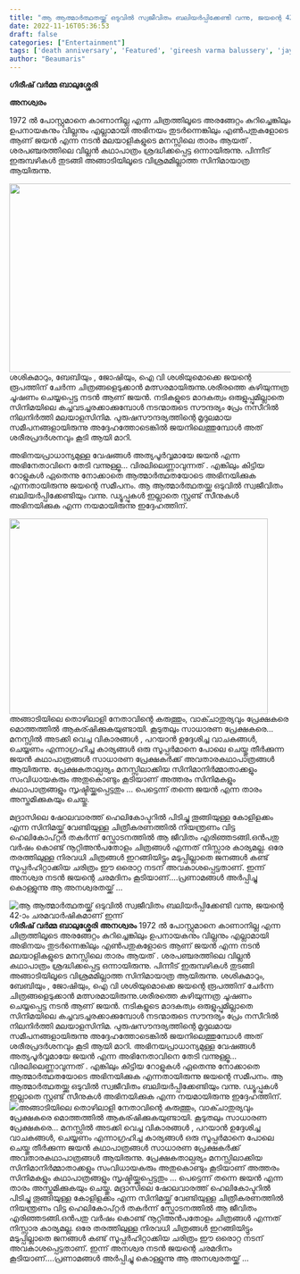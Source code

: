```yaml
---
title: "ആ ആത്മാർത്ഥതയ്ക്ക് ഒടുവിൽ സ്വജീവിതം ബലിയർപ്പിക്കേണ്ടി വന്നു, ജയന്റെ 42-ാം ചരമവാർഷികമാണ് ഇന്ന്"
date: 2022-11-16T05:36:53
draft: false
categories: ["Entertainment"]
tags: ['death anniversary', 'Featured', 'gireesh varma balussery', 'jayan', 'jayan actor']
author: "Beaumaris"
---
```


<strong>ഗിരീഷ് വർമ്മ ബാലുശ്ശേരി</strong>

<strong>അനശ്വരം</strong>

1972 ൽ പോസ്റ്റുമാനെ കാണാനില്ല എന്ന ചിത്രത്തിലൂടെ അരങ്ങേറ്റം കുറിച്ചെങ്കിലും ഉപനായകനും വില്ലനും എല്ലാമായി അഭിനയം തുടർന്നെങ്കിലും എൺപതുകളോടെ ആണ് ജയൻ എന്ന നടൻ മലയാളികളുടെ മനസ്സിലെ താരം ആയത് . ശരപഞ്ചരത്തിലെ വില്ലൻ കഥാപാത്രം ശ്രദ്ധിക്കപ്പെട്ട ഒന്നായിരുന്നു. പിന്നീട് ഇരുമ്പഴികൾ തുടങ്ങി അങ്ങാടിയിലൂടെ വിശ്രമമില്ലാത്ത സിനിമായാത്ര ആയിരുന്നു.

<img class="size-full wp-image-359219 aligncenter" src="https://cdn.boolokam.com/articles/2022/11/1eeee.jpg" alt="" width="600" height="338" />ശശികുമാറും, ബേബിയും , ജോഷിയും, ഐ വി ശശിയുമൊക്കെ ജയന്റെ രൂപത്തിന് ചേർന്ന ചിത്രങ്ങളെടുക്കാൻ മത്സരമായിരുന്നു.ശരീരത്തെ കഴിയുന്നത്ര ചൂഷണം ചെയ്യപ്പെട്ട നടൻ ആണ് ജയൻ. നടികളുടെ മാദകത്വം ഒരുളുപ്പുമില്ലാതെ സിനിമയിലെ കച്ചവടച്ചരക്കാക്കുമ്പോൾ നടന്മാരുടെ സൗന്ദര്യം പ്രേം നസീറിൽ നിലനിർത്തി മലയാളസിനിമ. പുരുഷസൗന്ദര്യത്തിന്റെ മൃദുലമായ സമീപനങ്ങളായിരുന്നു അദ്ദേഹത്തോടെങ്കിൽ ജയനിലെത്തുമ്പോൾ അത് ശരീരപ്രദർശനവും കൂടി ആയി മാറി.

അഭിനയപ്രാധാന്യമുള്ള വേഷങ്ങൾ അത്യപൂർവ്വമായേ ജയൻ എന്ന അഭിനേതാവിനെ തേടി വന്നുള്ളൂ… വിരലിലെണ്ണാവുന്നത് . എങ്കിലും കിട്ടിയ റോളുകൾ ഏതെന്നു നോക്കാതെ ആത്മാർത്ഥതയോടെ അഭിനയിക്കുക എന്നതായിരുന്നു ജയന്റെ സമീപനം. ആ ആത്മാർത്ഥതയ്ക്കു ഒടുവിൽ സ്വജീവിതം ബലിയർപ്പിക്കേണ്ടിയും വന്നു. ഡ്യൂപ്പുകൾ ഇല്ലാതെ സ്റ്റണ്ട് സീനുകൾ അഭിനയിക്കുക എന്ന നയമായിരുന്നു ഇദ്ദേഹത്തിന്.

<img class="size-full wp-image-359220 aligncenter" src="https://cdn.boolokam.com/articles/2022/11/e2eee.jpg" alt="" width="463" height="350" />അങ്ങാടിയിലെ തൊഴിലാളി നേതാവിന്റെ കരുത്തും, വാക്ചാതുര്യവും പ്രേക്ഷകരെ മൊത്തത്തിൽ ആകര്ഷിക്കുകയുണ്ടായി. കൂടുതലും സാധാരണ പ്രേക്ഷകരെ… മനസ്സിൽ അടക്കി വെച്ച വികാരങ്ങൾ , പറയാൻ ഉദ്ദേശിച്ച വാചകങ്ങൾ, ചെയ്യണം എന്നാഗ്രഹിച്ച കാര്യങ്ങൾ ഒരു സൂപ്പർമാനെ പോലെ ചെയ്തു തീർക്കുന്ന ജയൻ കഥാപാത്രങ്ങൾ സാധാരണ പ്രേക്ഷകർക്ക് അവതാരകഥാപാത്രങ്ങൾ ആയിരുന്നു. പ്രേക്ഷകതാല്പര്യം മനസ്സിലാക്കിയ സിനിമാനിർമ്മാതാക്കളും സംവിധായകരും അതുകൊണ്ടും കൂടിയാണ് അത്തരം സിനിമകളും കഥാപാത്രങ്ങളും സൃഷ്ടിയ്ക്കപ്പെട്ടതും … പെട്ടെന്ന് തന്നെ ജയൻ എന്ന താരം അസ്തമിക്കുകയും ചെയ്തു.

മദ്രാസിലെ ഷോലവാരത്ത് ഹെലികോപ്ടറിൽ പിടിച്ചു തൂങ്ങിയുള്ള കോളിളക്കം എന്ന സിനിമയ്ക്ക് വേണ്ടിയുള്ള ചിത്രീകരണത്തിൽ നിയന്ത്രണം വിട്ട ഹെലികോപ്റ്റർ തകർന്ന് സ്ഫോടനത്തിൽ ആ ജീവിതം എരിഞ്ഞടങ്ങി.ഒൻപതു വർഷം കൊണ്ട് നൂറ്റിഅൻപതോളം ചിത്രങ്ങൾ എന്നത് നിസ്സാര കാര്യമല്ല. ഒരേ തരത്തിലുള്ള നിരവധി ചിത്രങ്ങൾ ഇറങ്ങിയിട്ടും മടുപ്പില്ലാതെ ജനങ്ങൾ കണ്ട് സൂപ്പർഹിറ്റാക്കിയ ചരിത്രം ഈ ഒരൊറ്റ നടന് അവകാശപ്പെട്ടതാണ്. ഇന്ന് അനശ്വര നടൻ ജയന്റെ ചരമദിനം കൂടിയാണ്….പ്രണാമങ്ങൾ അർപ്പിച്ചു കൊള്ളുന്നു ആ അനശ്വരതയ്ക്ക് …


![ആ ആത്മാർത്ഥതയ്ക്ക് ഒടുവിൽ സ്വജീവിതം ബലിയർപ്പിക്കേണ്ടി വന്നു, ജയന്റെ 42-ാം ചരമവാർഷികമാണ് ഇന്ന്](https://cdn.boolokam.com/articles/2022/11/1eeee.jpg)**ഗിരീഷ് വർമ്മ ബാലുശ്ശേരി** **അനശ്വരം** 1972 ൽ പോസ്റ്റുമാനെ കാണാനില്ല എന്ന ചിത്രത്തിലൂടെ അരങ്ങേറ്റം കുറിച്ചെങ്കിലും ഉപനായകനും വില്ലനും എല്ലാമായി അഭിനയം തുടർന്നെങ്കിലും എൺപതുകളോടെ ആണ് ജയൻ എന്ന നടൻ മലയാളികളുടെ മനസ്സിലെ താരം ആയത് . ശരപഞ്ചരത്തിലെ വില്ലൻ കഥാപാത്രം ശ്രദ്ധിക്കപ്പെട്ട ഒന്നായിരുന്നു. പിന്നീട് ഇരുമ്പഴികൾ തുടങ്ങി അങ്ങാടിയിലൂടെ വിശ്രമമില്ലാത്ത സിനിമായാത്ര ആയിരുന്നു. ശശികുമാറും, ബേബിയും , ജോഷിയും, ഐ വി ശശിയുമൊക്കെ ജയന്റെ രൂപത്തിന് ചേർന്ന ചിത്രങ്ങളെടുക്കാൻ മത്സരമായിരുന്നു.ശരീരത്തെ കഴിയുന്നത്ര ചൂഷണം ചെയ്യപ്പെട്ട നടൻ ആണ് ജയൻ. നടികളുടെ മാദകത്വം ഒരുളുപ്പുമില്ലാതെ സിനിമയിലെ കച്ചവടച്ചരക്കാക്കുമ്പോൾ നടന്മാരുടെ സൗന്ദര്യം പ്രേം നസീറിൽ നിലനിർത്തി മലയാളസിനിമ. പുരുഷസൗന്ദര്യത്തിന്റെ മൃദുലമായ സമീപനങ്ങളായിരുന്നു അദ്ദേഹത്തോടെങ്കിൽ ജയനിലെത്തുമ്പോൾ അത് ശരീരപ്രദർശനവും കൂടി ആയി മാറി. അഭിനയപ്രാധാന്യമുള്ള വേഷങ്ങൾ അത്യപൂർവ്വമായേ ജയൻ എന്ന അഭിനേതാവിനെ തേടി വന്നുള്ളൂ… വിരലിലെണ്ണാവുന്നത് . എങ്കിലും കിട്ടിയ റോളുകൾ ഏതെന്നു നോക്കാതെ ആത്മാർത്ഥതയോടെ അഭിനയിക്കുക എന്നതായിരുന്നു ജയന്റെ സമീപനം. ആ ആത്മാർത്ഥതയ്ക്കു ഒടുവിൽ സ്വജീവിതം ബലിയർപ്പിക്കേണ്ടിയും വന്നു. ഡ്യൂപ്പുകൾ ഇല്ലാതെ സ്റ്റണ്ട് സീനുകൾ അഭിനയിക്കുക എന്ന നയമായിരുന്നു ഇദ്ദേഹത്തിന്. ![](https://cdn.boolokam.com/articles/2022/11/e2eee.jpg)അങ്ങാടിയിലെ തൊഴിലാളി നേതാവിന്റെ കരുത്തും, വാക്ചാതുര്യവും പ്രേക്ഷകരെ മൊത്തത്തിൽ ആകര്ഷിക്കുകയുണ്ടായി. കൂടുതലും സാധാരണ പ്രേക്ഷകരെ… മനസ്സിൽ അടക്കി വെച്ച വികാരങ്ങൾ , പറയാൻ ഉദ്ദേശിച്ച വാചകങ്ങൾ, ചെയ്യണം എന്നാഗ്രഹിച്ച കാര്യങ്ങൾ ഒരു സൂപ്പർമാനെ പോലെ ചെയ്തു തീർക്കുന്ന ജയൻ കഥാപാത്രങ്ങൾ സാധാരണ പ്രേക്ഷകർക്ക് അവതാരകഥാപാത്രങ്ങൾ ആയിരുന്നു. പ്രേക്ഷകതാല്പര്യം മനസ്സിലാക്കിയ സിനിമാനിർമ്മാതാക്കളും സംവിധായകരും അതുകൊണ്ടും കൂടിയാണ് അത്തരം സിനിമകളും കഥാപാത്രങ്ങളും സൃഷ്ടിയ്ക്കപ്പെട്ടതും … പെട്ടെന്ന് തന്നെ ജയൻ എന്ന താരം അസ്തമിക്കുകയും ചെയ്തു. മദ്രാസിലെ ഷോലവാരത്ത് ഹെലികോപ്ടറിൽ പിടിച്ചു തൂങ്ങിയുള്ള കോളിളക്കം എന്ന സിനിമയ്ക്ക് വേണ്ടിയുള്ള ചിത്രീകരണത്തിൽ നിയന്ത്രണം വിട്ട ഹെലികോപ്റ്റർ തകർന്ന് സ്ഫോടനത്തിൽ ആ ജീവിതം എരിഞ്ഞടങ്ങി.ഒൻപതു വർഷം കൊണ്ട് നൂറ്റിഅൻപതോളം ചിത്രങ്ങൾ എന്നത് നിസ്സാര കാര്യമല്ല. ഒരേ തരത്തിലുള്ള നിരവധി ചിത്രങ്ങൾ ഇറങ്ങിയിട്ടും മടുപ്പില്ലാതെ ജനങ്ങൾ കണ്ട് സൂപ്പർഹിറ്റാക്കിയ ചരിത്രം ഈ ഒരൊറ്റ നടന് അവകാശപ്പെട്ടതാണ്. ഇന്ന് അനശ്വര നടൻ ജയന്റെ ചരമദിനം കൂടിയാണ്….പ്രണാമങ്ങൾ അർപ്പിച്ചു കൊള്ളുന്നു ആ അനശ്വരതയ്ക്ക് …
